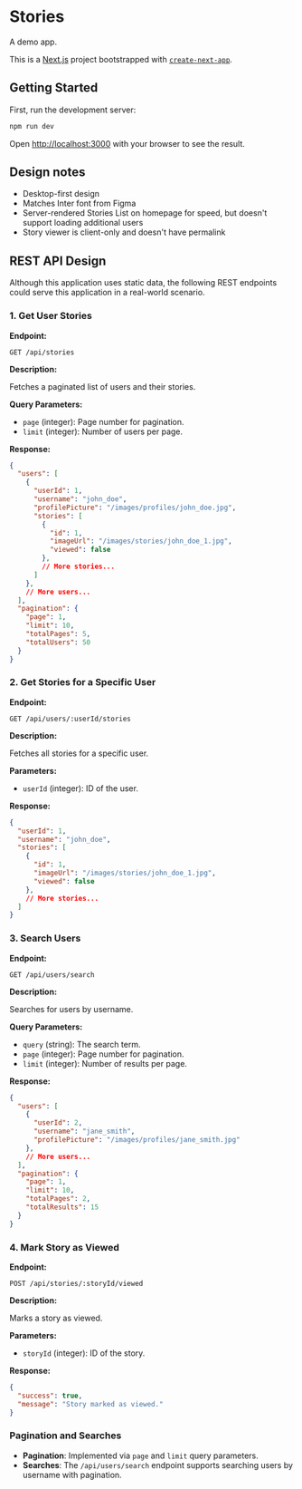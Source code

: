 # Stories

A demo app.

This is a [Next.js](https://nextjs.org) project bootstrapped with [`create-next-app`](https://nextjs.org/docs/app/api-reference/cli/create-next-app).

## Getting Started

First, run the development server:

```bash
npm run dev
```

Open [http://localhost:3000](http://localhost:3000) with your browser to see the result.

## Design notes

* Desktop-first design
* Matches Inter font from Figma
* Server-rendered Stories List on homepage for speed, but doesn't support loading additional users
* Story viewer is client-only and doesn't have permalink


## REST API Design

Although this application uses static data, the following REST endpoints could serve this application in a real-world scenario.

### 1. Get User Stories

**Endpoint:**

```
GET /api/stories
```

**Description:**

Fetches a paginated list of users and their stories.

**Query Parameters:**

- `page` (integer): Page number for pagination.
- `limit` (integer): Number of users per page.

**Response:**

```json
{
  "users": [
    {
      "userId": 1,
      "username": "john_doe",
      "profilePicture": "/images/profiles/john_doe.jpg",
      "stories": [
        {
          "id": 1,
          "imageUrl": "/images/stories/john_doe_1.jpg",
          "viewed": false
        },
        // More stories...
      ]
    },
    // More users...
  ],
  "pagination": {
    "page": 1,
    "limit": 10,
    "totalPages": 5,
    "totalUsers": 50
  }
}
```

### 2. Get Stories for a Specific User

**Endpoint:**

```
GET /api/users/:userId/stories
```

**Description:**

Fetches all stories for a specific user.

**Parameters:**

- `userId` (integer): ID of the user.

**Response:**

```json
{
  "userId": 1,
  "username": "john_doe",
  "stories": [
    {
      "id": 1,
      "imageUrl": "/images/stories/john_doe_1.jpg",
      "viewed": false
    },
    // More stories...
  ]
}
```

### 3. Search Users

**Endpoint:**

```
GET /api/users/search
```

**Description:**

Searches for users by username.

**Query Parameters:**

- `query` (string): The search term.
- `page` (integer): Page number for pagination.
- `limit` (integer): Number of results per page.

**Response:**

```json
{
  "users": [
    {
      "userId": 2,
      "username": "jane_smith",
      "profilePicture": "/images/profiles/jane_smith.jpg"
    },
    // More users...
  ],
  "pagination": {
    "page": 1,
    "limit": 10,
    "totalPages": 2,
    "totalResults": 15
  }
}
```

### 4. Mark Story as Viewed

**Endpoint:**

```
POST /api/stories/:storyId/viewed
```

**Description:**

Marks a story as viewed.

**Parameters:**

- `storyId` (integer): ID of the story.

**Response:**

```json
{
  "success": true,
  "message": "Story marked as viewed."
}
```

### Pagination and Searches

- **Pagination**: Implemented via `page` and `limit` query parameters.
- **Searches**: The `/api/users/search` endpoint supports searching users by username with pagination.
